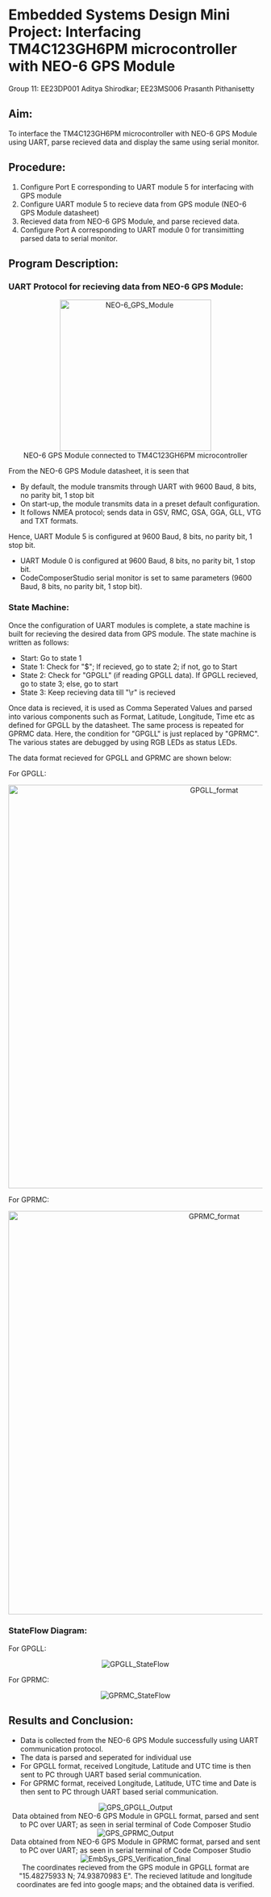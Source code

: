 # Embedded Systems Design Mini Project: Interfacing TM4C123GH6PM microcontroller with NEO-6 GPS Module

Group 11: EE23DP001 Aditya Shirodkar; EE23MS006 Prasanth Pithanisetty

## Aim:
To interface the TM4C123GH6PM microcontroller with NEO-6 GPS Module using UART, parse recieved data and display the same using serial monitor.

## Procedure:
1. Configure Port E corresponding to UART module 5 for interfacing with GPS module
2. Configure UART module 5 to recieve data from GPS module (NEO-6 GPS Module datasheet)
3. Recieved data from NEO-6 GPS Module, and parse recieved data.
4. Configure Port A corresponding to UART module 0 for transimitting parsed data to serial monitor.

## Program Description:
### UART Protocol for recieving data from NEO-6 GPS Module:
<div style="text-align: center;">
    <img src="NEO-6_GPS_Module.jpeg" alt="NEO-6_GPS_Module" width="300"/>
</div>
<div style="text-align: center;">
    NEO-6 GPS Module connected to TM4C123GH6PM microcontroller
</div>

From the NEO-6 GPS Module datasheet, it is seen that
* By default, the module transmits through UART with 9600 Baud, 8 bits, no parity bit, 1 stop bit
* On start-up, the module transmits data in a preset default configuration.
* It follows NMEA protocol; sends data in GSV, RMC, GSA, GGA, GLL, VTG and TXT formats.

Hence, UART Module 5 is configured at 9600 Baud, 8 bits, no parity bit, 1 stop bit.

* UART Module 0 is configured at 9600 Baud, 8 bits, no parity bit, 1 stop bit.
* CodeComposerStudio serial monitor is set to same parameters (9600 Baud, 8 bits, no parity bit, 1 stop bit).

### State Machine:
Once the configuration of UART modules is complete, a state machine is built for recieving the desired data from GPS module.
The state machine is written as follows:
* Start: Go to state 1
* State 1: Check for "$"; If recieved, go to state 2; if not, go to Start
* State 2: Check for "GPGLL" (if reading GPGLL data). If GPGLL recieved, go to state 3; else, go to start
* State 3: Keep recieving data till "\r" is recieved

Once data is recieved, it is used as Comma Seperated Values and parsed into various components such as Format, Latitude, Longitude, Time etc as defined for GPGLL by the datasheet.
The same process is repeated for GPRMC data. Here, the condition for "GPGLL" is just replaced by "GPRMC". The various states are debugged by using RGB LEDs as status LEDs.

The data format recieved for GPGLL and GPRMC are shown below:

For GPGLL:
<div style="text-align: center;">
    <img src="GPGLL_format.png" alt="GPGLL_format" width="800"/>
</div>

For GPRMC:
<div style="text-align: center;">
    <img src="GPRMC_format.png" alt="GPRMC_format" width="800"/>
</div>

### StateFlow Diagram:
For GPGLL:
<div style="text-align: center;">
    <img src="GPGLL_StateFlow.png" alt="GPGLL_StateFlow"/>
</div>

For GPRMC:
<div style="text-align: center;">
    <img src="GPRMC_StateFlow.png" alt="GPRMC_StateFlow"/>
</div>

## Results and Conclusion:
* Data is collected from the NEO-6 GPS Module successfully using UART communication protocol.
* The data is parsed and seperated for individual use
* For GPGLL format, received Longitude, Latitude and UTC time is then sent to PC through UART based serial communication.
* For GPRMC format, received Longitude, Latitude, UTC time and Date is then sent to PC through UART based serial communication.

<div style="text-align: center;">
    <img src="GPS_GPGLL_Output.png" alt="GPS_GPGLL_Output"/>
</div>
<div style="text-align: center;">
    Data obtained from NEO-6 GPS Module in GPGLL format, parsed and sent to PC over UART; as seen in serial terminal of Code Composer Studio
</div>

<div style="text-align: center;">
    <img src="GPS_GPRMC_Output.png" alt="GPS_GPRMC_Output"/>
</div>
<div style="text-align: center;">
    Data obtained from NEO-6 GPS Module in GPRMC format, parsed and sent to PC over UART; as seen in serial terminal of Code Composer Studio
</div>

<div style="text-align: center;">
    <img src="EmbSys_GPS_Verification_final.png" alt="EmbSys_GPS_Verification_final"/>
</div>
<div style="text-align: center;">
    The coordinates recieved from the GPS module in GPGLL format are "15.48275933 N; 74.93870983 E". The recieved latitude and longitude coordinates are fed into google maps; and the obtained data is verified.
</div>